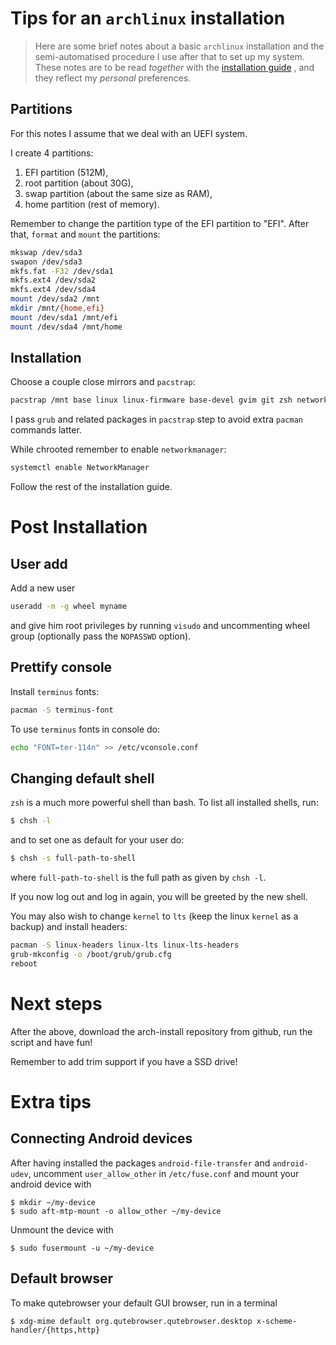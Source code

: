 # Tips for an `archlinux` installation

> Here are some brief notes about a basic `archlinux` installation and the
> semi-automatised procedure I use after that to set up my system. These notes
> are to be read *together* with the [installation
> guide](https://wiki.archlinux.org/index.php/Installation_guide) , and they
> reflect my *personal* preferences.


## Partitions

For this notes I assume that we deal with an UEFI system.

I create 4 partitions: 

1.  EFI partition (512M),  
2.  root partition (about 30G),  
3.  swap partition (about the same size as RAM),  
4.  home partition (rest of memory).

Remember to change the partition type of the EFI partition to "EFI". After
that, `format` and `mount` the partitions:

``` bash
mkswap /dev/sda3
swapon /dev/sda3
mkfs.fat -F32 /dev/sda1
mkfs.ext4 /dev/sda2
mkfs.ext4 /dev/sda4
mount /dev/sda2 /mnt
mkdir /mnt/{home,efi}
mount /dev/sda1 /mnt/efi
mount /dev/sda4 /mnt/home
```


## Installation

Choose a couple close mirrors and `pacstrap`:

``` bash
pacstrap /mnt base linux linux-firmware base-devel gvim git zsh networkmanager grub efibootmgr intel-ucode
```

I pass `grub` and related packages in `pacstrap` step to avoid extra `pacman`
commands latter.

While chrooted remember to enable `networkmanager`:

``` bash
systemctl enable NetworkManager
```

Follow the rest of the installation guide.


# Post Installation

## User add

Add a new user 

``` bash
useradd -m -g wheel myname
```

and give him root privileges by running `visudo` and uncommenting wheel group
(optionally pass the `NOPASSWD` option).


## Prettify console

Install `terminus` fonts:

``` bash
pacman -S terminus-font
```

To use `terminus` fonts in console do:

``` bash
echo "FONT=ter-114n" >> /etc/vconsole.conf
```


## Changing default shell

`zsh` is a much more powerful shell than bash. To list all installed shells,
run:

``` bash
$ chsh -l
```

and to set one as default for your user do:

``` bash
$ chsh -s full-path-to-shell
```

where `full-path-to-shell` is the full path as given by `chsh -l`.

If you now log out and log in again, you will be greeted by the new shell. 

You may also wish to change `kernel` to `lts` (keep the linux `kernel` as
a backup) and install headers: 

``` bash
pacman -S linux-headers linux-lts linux-lts-headers 
grub-mkconfig -o /boot/grub/grub.cfg
reboot
```


# Next steps

After the above, download the arch-install repository from github, run the
script and have fun!

Remember to add trim support if you have a SSD drive!


# Extra tips

## Connecting Android devices

After having installed the packages `android-file-transfer` and `android-udev`,
uncomment `user_allow_other` in `/etc/fuse.conf` and mount your android device
with

```
$ mkdir ~/my-device
$ sudo aft-mtp-mount -o allow_other ~/my-device
```

Unmount the device with

```
$ sudo fusermount -u ~/my-device
```

## Default browser

To make qutebrowser your default GUI browser, run in a terminal

```
$ xdg-mime default org.qutebrowser.qutebrowser.desktop x-scheme-handler/{https,http}
```


<!-- Compile to html using `pandoc -f markdown -t html5 --template=GitHub.html5
README.md -s -o README.html`, using the template from
https://github.com/tajmone/pandoc-goodies/blob/master/templates/html5/github/GitHub.html5
-->
